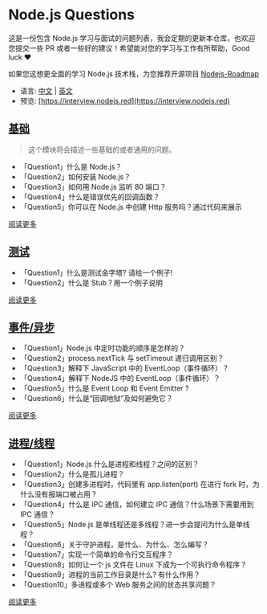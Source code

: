 # Node.js Questions

这是一份包含 Node.js 学习与面试的问题列表，我会定期的更新本仓库，也欢迎您提交一些 PR 或者一些好的建议！希望能对您的学习与工作有所帮助，Good luck ❤️

如果您这想更全面的学习 Node.js 技术栈，为您推荐开源项目 [Nodejs-Roadmap](https://www.nodejs.red)

* 语言: [中文](/zh/) | [英文](/)
* 预览: [https://interview.nodejs.red](https://interview.nodejs.red)

## [基础](/zh/common.md)

> 这个模块将会描述一些基础的或者通用的问题。

* 「Question1」什么是 Node.js？
* 「Question2」如何安装 Node.js？
* 「Question3」如何用 Node.js 监听 80 端口？
* 「Question4」什么是错误优先的回调函数？
* 「Question5」你可以在 Node.js 中创建 Http 服务吗？通过代码来展示

[阅读更多](/zh/common.md)

## [测试](/zh/test.md)

* 「Question1」什么是测试金字塔? 请给一个例子!
* 「Question2」什么是 Stub？用一个例子说明

[阅读更多](/zh/test.md)

## [事件/异步](/zh/event-async.md)

* 「Question1」Node.js 中定时功能的顺序是怎样的？
* 「Question2」process.nextTick 与 setTimeout 递归调用区别？
* 「Question3」解释下 JavaScript 中的 EventLoop（事件循环）？
* 「Question4」解释下 NodeJS 中的 EventLoop（事件循环）？
* 「Question5」什么是 Event Loop 和 Event Emitter ?
* 「Question6」什么是“回调地狱”及如何避免它？

[阅读更多](/zh/event-async.md)

## [进程/线程](/zh/process-threads.md)

* 「Question1」Node.js 什么是进程和线程？之间的区别？
* 「Question2」什么是孤儿进程？
* 「Question3」创建多进程时，代码里有 app.listen(port) 在进行 fork 时，为什么没有报端口被占用？
* 「Question4」什么是 IPC 通信，如何建立 IPC 通信？什么场景下需要用到 IPC 通信？
* 「Question5」Node.js 是单线程还是多线程？进一步会提问为什么是单线程？
* 「Question6」关于守护进程，是什么、为什么、怎么编写？
* 「Question7」实现一个简单的命令行交互程序？
* 「Question8」如何让一个 js 文件在 Linux 下成为一个可执行命令程序？
* 「Question9」进程的当前工作目录是什么? 有什么作用？
* 「Question10」多进程或多个 Web 服务之间的状态共享问题？

[阅读更多](/zh/process-threads.md)